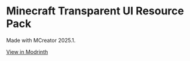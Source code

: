 # Minecraft Transparent UI Resource Pack

Made with MCreator 2025.1.

[View in Modrinth](https://modrinth.com/project/yGsmCEvk)
